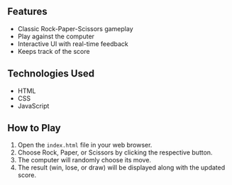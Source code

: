 
## Features
- Classic Rock-Paper-Scissors gameplay
- Play against the computer
- Interactive UI with real-time feedback
- Keeps track of the score

## Technologies Used
- HTML
- CSS
- JavaScript

## How to Play
1. Open the `index.html` file in your web browser.
2. Choose Rock, Paper, or Scissors by clicking the respective button.
3. The computer will randomly choose its move.
4. The result (win, lose, or draw) will be displayed along with the updated score.
